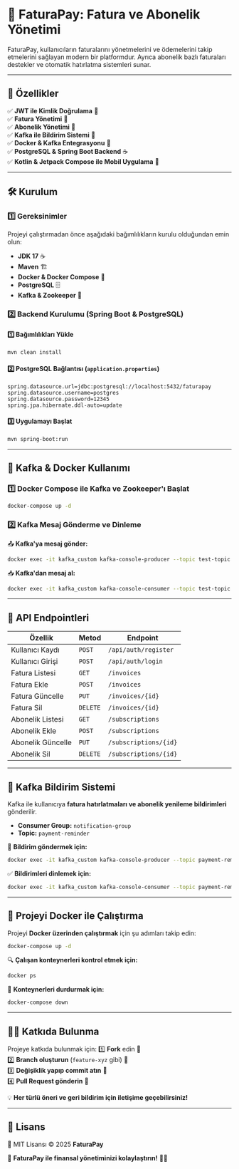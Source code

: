 # 🚀 FaturaPay: Fatura ve Abonelik Yönetimi


FaturaPay, kullanıcıların faturalarını yönetmelerini ve ödemelerini takip etmelerini sağlayan modern bir platformdur. Ayrıca abonelik bazlı faturaları destekler ve otomatik hatırlatma sistemleri sunar.

---

## 📌 Özellikler

✅ **JWT ile Kimlik Doğrulama** 🔐  
✅ **Fatura Yönetimi** 🧾  
✅ **Abonelik Yönetimi** 🔄  
✅ **Kafka ile Bildirim Sistemi** 📢  
✅ **Docker & Kafka Entegrasyonu** 🐳  
✅ **PostgreSQL & Spring Boot Backend** ☕  
✅ **Kotlin & Jetpack Compose ile Mobil Uygulama** 📱  

---

## 🛠 Kurulum

### 1️⃣ Gereksinimler
Projeyi çalıştırmadan önce aşağıdaki bağımlılıkların kurulu olduğundan emin olun:

- **JDK 17** ☕
- **Maven** 🏗️
- **Docker & Docker Compose** 🐳
- **PostgreSQL** 🗄️
- **Kafka & Zookeeper** 📨

### 2️⃣ Backend Kurulumu (Spring Boot & PostgreSQL)

#### 1️⃣ Bağımlılıkları Yükle
```bash
mvn clean install
```

#### 2️⃣ PostgreSQL Bağlantısı (`application.properties`)
```properties
spring.datasource.url=jdbc:postgresql://localhost:5432/faturapay
spring.datasource.username=postgres
spring.datasource.password=12345
spring.jpa.hibernate.ddl-auto=update
```

#### 3️⃣ Uygulamayı Başlat
```bash
mvn spring-boot:run
```

---

## 🐳 Kafka & Docker Kullanımı

### 1️⃣ Docker Compose ile Kafka ve Zookeeper'ı Başlat
```bash
docker-compose up -d
```

### 2️⃣ Kafka Mesaj Gönderme ve Dinleme

📤 **Kafka'ya mesaj gönder:**
```bash
docker exec -it kafka_custom kafka-console-producer --topic test-topic --bootstrap-server kafka_custom:9093
```

📥 **Kafka'dan mesaj al:**
```bash
docker exec -it kafka_custom kafka-console-consumer --topic test-topic --from-beginning --bootstrap-server kafka_custom:9093
```

---

## 📡 API Endpointleri

| **Özellik** | **Metod** | **Endpoint** |
|-------------|----------|-------------|
| Kullanıcı Kaydı | `POST` | `/api/auth/register` |
| Kullanıcı Girişi | `POST` | `/api/auth/login` |
| Fatura Listesi | `GET` | `/invoices` |
| Fatura Ekle | `POST` | `/invoices` |
| Fatura Güncelle | `PUT` | `/invoices/{id}` |
| Fatura Sil | `DELETE` | `/invoices/{id}` |
| Abonelik Listesi | `GET` | `/subscriptions` |
| Abonelik Ekle | `POST` | `/subscriptions` |
| Abonelik Güncelle | `PUT` | `/subscriptions/{id}` |
| Abonelik Sil | `DELETE` | `/subscriptions/{id}` |

---

## 📢 Kafka Bildirim Sistemi
Kafka ile kullanıcıya **fatura hatırlatmaları ve abonelik yenileme bildirimleri** gönderilir.

- **Consumer Group:** `notification-group`
- **Topic:** `payment-reminder`

📢 **Bildirim göndermek için:**
```bash
docker exec -it kafka_custom kafka-console-producer --topic payment-reminder --bootstrap-server kafka_custom:9093
```

✅ **Bildirimleri dinlemek için:**
```bash
docker exec -it kafka_custom kafka-console-consumer --topic payment-reminder --from-beginning --bootstrap-server kafka_custom:9093
```

---

## 📌 Projeyi Docker ile Çalıştırma

Projeyi **Docker üzerinden çalıştırmak** için şu adımları takip edin:

```bash
docker-compose up -d
```

🔍 **Çalışan konteynerleri kontrol etmek için:**
```bash
docker ps
```

🛑 **Konteynerleri durdurmak için:**
```bash
docker-compose down
```

---

## 👨‍💻 Katkıda Bulunma

Projeye katkıda bulunmak için:
1️⃣ **Fork** edin 🍴  
2️⃣ **Branch oluşturun** (`feature-xyz` gibi) 🌱  
3️⃣ **Değişiklik yapıp commit atın** 📝  
4️⃣ **Pull Request gönderin** 🚀  

💡 **Her türlü öneri ve geri bildirim için iletişime geçebilirsiniz!**

---

## 📌 Lisans
📜 MIT Lisansı © 2025 **FaturaPay**

🚀 **FaturaPay ile finansal yönetiminizi kolaylaştırın!** 💸🎯

